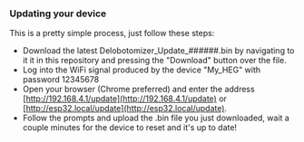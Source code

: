 ### Updating your device

This is a pretty simple process, just follow these steps:
* Download the latest Delobotomizer_Update_##_##_##.bin by navigating to it it in this repository and pressing the "Download" button over the file.
* Log into the WiFi signal produced by the device "My_HEG" with password 12345678
* Open your browser (Chrome preferred) and enter the address [http://192.168.4.1/update](http://192.168.4.1/update) or [http://esp32.local/update](http://esp32.local/update).
* Follow the prompts and upload the .bin file you just downloaded, wait a couple minutes for the device to reset and it's up to date!
